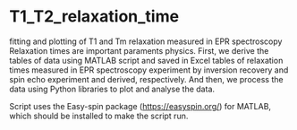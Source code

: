 # T1_T2_relaxation_time
fitting and plotting of T1 and Tm relaxation measured in EPR spectroscopy 
Relaxation times are important paraments physics. 
First, we derive the tables of data using MATLAB script and saved in Excel tables of relaxation times measured in EPR spectroscopy
experiment by inversion recovery and spin echo experiment and derived, respectively. 
And then, we process the data using Python libraries to plot and analyse the data.

Script uses the Easy-spin package (https://easyspin.org/) for MATLAB, which should be installed to make the script run. 



